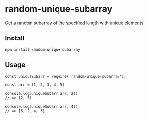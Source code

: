 # random-unique-subarray
Get a random subarray of the specified length with unique elements
## Install
`npm install random-unique-subarray`
## Usage
```
const uniqueSubarr = require('random-unique-subarray');

const arr = [1, 2, 3, 4, 5]

console.log(uniqueSubarr(arr, 2))
// => [2, 5]

console.log(uniqueSubarr(arr, 4))
// => [5, 2, 4, 3]
```
